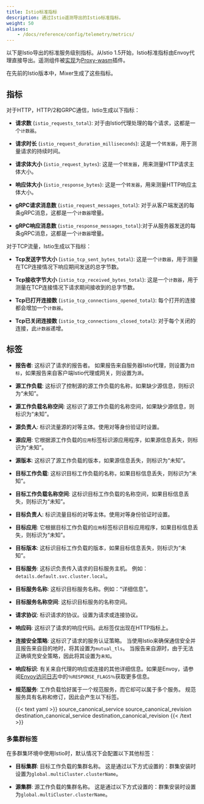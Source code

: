 ```yaml
---
title: Istio标准指标
description: 通过Istio遥测导出的Istio标准指标。
weight: 50
aliases:
    - /docs/reference/config/telemetry/metrics/
---
```


以下是Istio导出的标准服务级别指标。从Istio 1.5开始，Istio标准指标由Envoy代理直接导出。遥测组件被[实现](https://github.com/istio/proxy/tree/master/extensions/stats)为[Proxy-wasm](https://github.com/proxy-wasm/spec)插件。

在先前的Istio版本中，Mixer生成了这些指标。

## 指标

对于HTTP，HTTP/2和GRPC通信，Istio生成以下指标：

*   **请求数** (`istio_requests_total`): 对于由Istio代理处理的每个请求，这都是一个`计数器`。

*   **请求时长** (`istio_request_duration_milliseconds`): 这是一个`转发器`，用于测量请求的持续时间。

*   **请求体大小** (`istio_request_bytes`): 这是一个`转发器`，用来测量HTTP请求主体大小。

*   **响应体大小** (`istio_response_bytes`): 这是一个`转发器`，用来测量HTTP响应主体大小。

*   **gRPC请求消息数** (`istio_request_messages_total`): 对于从客户端发送的每条gRPC消息，这都是一个`计数器`增量。

*   **gRPC响应消息数** (`istio_response_messages_total`):对于从服务器发送的每条gRPC消息，这都是一个`计数器`增量。

对于TCP流量，Istio生成以下指标：

*   **Tcp发送字节大小** (`istio_tcp_sent_bytes_total`): 这是一个`计数器`，用于测量在TCP连接情况下响应期间发送的总字节数。

*   **Tcp接收字节大小** (`istio_tcp_received_bytes_total`): 这是一个`计数器`，用于测量在TCP连接情况下请求期间接收到的总字节数。

*   **Tcp已打开连接数** (`istio_tcp_connections_opened_total`): 每个打开的连接都会增加一个`计数器`。

*   **Tcp已关闭连接数** (`istio_tcp_connections_closed_total`): 对于每个关闭的连接，此`计数器`递增。

## 标签

*   **报告者**: 这标识了请求的报告者。 如果报告来自服务器Istio代理，则设置为`目标`，如果报告来自客户端Istio代理或网关，则设置为`源`。

*   **源工作负载**: 这标识了控制源的源工作负载的名称，如果缺少源信息，则标识为“未知”。

*   **源工作负载名称空间**: 这标识了源工作负载的名称空间，如果缺少源信息，则标识为“未知”。

*   **源负责人**: 标识流量源的对等主体。使用对等身份验证时设置。

*   **源应用**: 它根据源工作负载的`应用`标签标识源应用程序，如果源信息丢失，则标识为“未知”。

*   **源版本**: 这标识了源工作负载的版本，如果源信息丢失，则标识为“未知”。

*   **目标工作负载**: 这标识目标工作负载的名称，如果目标信息丢失，则标识为“未知”。

*   **目标工作负载名称空间**: 这标识目标工作负载的名称空间，如果目标信息丢失，则标识为“未知”。

*   **目标负责人**: 标识流量目标的对等主体。使用对等身份验证时设置。

*   **目标应用**: 它根据目标工作负载的`应用`标签标识目标应用程序，如果目标信息丢失，则标识为“未知”。

*   **目标版本**: 这标识目标工作负载的版本，如果目标信息丢失，则标识为“未知”。

*   **目标服务**: 这标识负责传入请求的目标服务主机。 例如：`details.default.svc.cluster.local`。

*   **目标服务名称**: 这标识目标服务名称。例如：“详细信息”。

*   **目标服务名称空间**: 这标识目标服务的名称空间。

*   **请求协议**: 标识请求的协议。设置为请求或连接协议。

*   **响应码**: 这标识了请求的响应代码。此标签仅出现在HTTP指标上。

*   **连接安全策略**: 这标识了请求的服务认证策略。 当使用Istio来确保通信安全并且报告来自目的地时，将其设置为`mutual_tls`。 当报告来自源时，由于无法正确填充安全策略，因此将其设置为`未知`。

*   **响应标识**: 有关来自代理的响应或连接的其他详细信息。如果是Envoy，请参阅[Envoy访问日志](https://www.envoyproxy.io/docs/envoy/latest/configuration/observability/access_log/usage#config-access-log-format-response-flags)中的`％RESPONSE_FLAGS％`获取更多信息。

*   **规范服务**: 工作负载恰好属于一个规范服务，而它却可以属于多个服务。 规范服务具有名称和修订，因此会产生以下标签。

    {{< text yaml >}}
    source_canonical_service
    source_canonical_revision
    destination_canonical_service
    destination_canonical_revision
    {{< /text >}}

### 多集群标签

在多群集环境中使用Istio时，默认情况下会配置以下其他标签：

*   **目标集群**: 目标工作负载的集群名称。 这是通过以下方式设置的：群集安装时设置为`global.multiCluster.clusterName`。

*   **源集群**: 源工作负载的集群名称。 这是通过以下方式设置的：群集安装时设置为`global.multiCluster.clusterName`。
